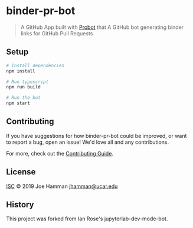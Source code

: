 # binder-pr-bot
> A GitHub App built with [Probot](https://github.com/probot/probot) that A GitHub bot generating binder links for GitHub Pull Requests

## Setup

```sh
# Install dependencies
npm install

# Run typescript
npm run build

# Run the bot
npm start
```

## Contributing

If you have suggestions for how binder-pr-bot could be improved, or want to report a bug, open an issue! We'd love all and any contributions.

For more, check out the [Contributing Guide](CONTRIBUTING.md).

## License

[ISC](LICENSE) © 2019 Joe Hamman <jhamman@ucar.edu>

## History

This project was forked from Ian Rose's jupyterlab-dev-mode-bot.
